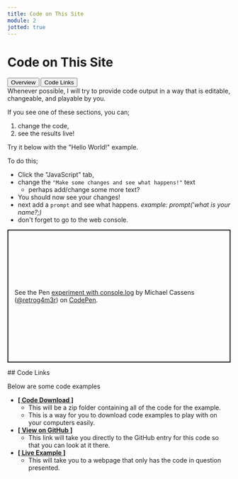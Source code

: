 ```yaml
---
title: Code on This Site
module: 2
jotted: true
---
```


# Code on This Site
<div class="tab">
  <button class="tablinks active" onclick="openTab(event, 'Overview')">Overview</button>
  <button class="tablinks" onclick="openTab(event, 'links')">Code Links</button>
   
</div>
<div id="Overview" class="tabcontent" style="display:block" >
<div class="tabhtml" markdown="1">
Whenever possible, I will try to provide code output in a way that is editable, changeable, and playable by you.

If you see one of these sections, you can;

1. change the code,
2. see the results live!

Try it below with the "Hello World!" example.

To do this;

- Click the "JavaScript" tab,
- change the `"Make some changes and see what happens!"` text
    - perhaps add/change some more text?
- You should now see your changes!
- next add a `prompt` and see what happens. *example: prompt('what is your name?;)*
- don't forget to go to the web console.


<p class="codepen" data-height="600" data-theme-id="dark" data-default-tab="js,result" data-slug-hash="oNGRqpz" data-editable="true" data-user="retrog4m3r" style="height: 300px; box-sizing: border-box; display: flex; align-items: center; justify-content: center; border: 2px solid; margin: 1em 0; padding: 1em;">
  <span>See the Pen <a href="https://codepen.io/retrog4m3r/pen/oNGRqpz">
  experiment with console.log</a> by Michael Cassens (<a href="https://codepen.io/retrog4m3r">@retrog4m3r</a>)
  on <a href="https://codepen.io">CodePen</a>.</span>
</p>
<script async src="https://cpwebassets.codepen.io/assets/embed/ei.js"></script>

</div>
</div>
<div id="links" class="tabcontent" >
<div class="tabhtml" markdown="1">
## Code Links

Below are some code examples

- [**[ Code Download ]**](https://github.com/Montana-Media-Arts/441-WebTech/blob/master/lecture_code/02/02/02_js_outside_html.zip)
    - This will be a zip folder containing all of the code for the example.
    - This is a way for you to download code examples to play with on your computers easily.
- [**[ View on GitHub ]**](https://github.com/Montana-Media-Arts/441-WebTech/tree/master/lecture_code/02/02)
    - This link will take you directly to the GitHub entry for this code so that you can look at it there.
- [**[ Live Example ]**](https://montana-media-arts.github.io/441-WebTech/lecture_code/02/02/02_js_outside_html.html)
    - This will take you to a webpage that only has the code in question presented.

</div>
</div>